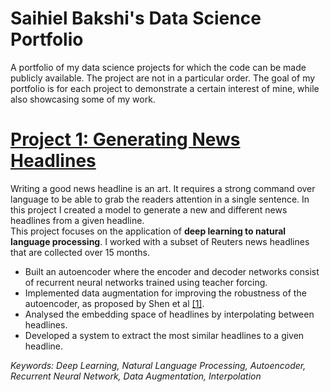 # Saihiel Bakshi's Data Science Portfolio
A portfolio of my data science projects for which the code can be made publicly available. The project are not in a particular order. The goal of my portfolio is for each project to demonstrate a certain interest of mine, while also showcasing some of my work.

# [Project 1: Generating News Headlines](https://github.com/saihiel/news_headlines)
Writing a good news headline is an art. It requires a strong command over language to be able to grab the readers attention in a single sentence. In this project I created a model to generate a new and different news headlines from a given headline.  
This project focuses on the application of **deep learning to natural language processing**. I worked with a subset of Reuters news headlines that are collected over 15 months.
* Built an autoencoder where the encoder and decoder networks consist of recurrent neural networks trained using teacher forcing.
* Implemented data augmentation for improving the robustness of the autoencoder, as proposed by Shen et al [[1]](https://arxiv.org/pdf/1905.12777.pdf).
* Analysed the embedding space of headlines by interpolating between headlines.
* Developed a system to extract the most similar headlines to a given headline.  

*Keywords: Deep Learning, Natural Language Processing, Autoencoder, Recurrent Neural Network, Data Augmentation, Interpolation*
